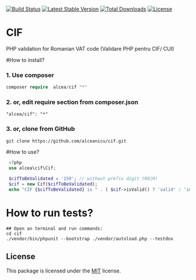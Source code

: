 [![Build Status](https://travis-ci.org/alceanicu/cif.svg?branch=master)](https://travis-ci.org/alceanicu/cif) [![Latest Stable Version](https://poser.pugx.org/alcea/cif/v/stable.svg)](https://packagist.org/packages/alcea/cif) [![Total Downloads](https://poser.pugx.org/alcea/cif/downloads.svg)](https://packagist.org/packages/alcea/cif) [![License](https://poser.pugx.org/alcea/cif/license.svg)](https://packagist.org/packages/alcea/cif)

# CIF
PHP validation for Romanian VAT code (Validare PHP pentru CIF/ CUI)

#How to install?

### 1. Use composer
```php
composer require  alcea/cif "*"
```

### 2. or, edit require section from composer.json
```
"alcea/cif": "*"
```

### 3. or, clone from GitHub
```
git clone https://github.com/alceanicu/cif.git
```

#How to use?

```php
 <?php
 use alcea\cif\Cif;
 
 $cifToBeValidated = '159'; // without prefix digit (RO|R)
 $cif = new Cif($cifToBeValidated);
 echo "CIF {$cifToBeValidated} is " . ( $cif->isValid() ? 'valid' : 'invalid' ) . PHP_EOL;
 ```
 
 # How to run tests?
```
## Open an terminal and run commands:
cd cif
./vendor/bin/phpunit --bootstrap ./vendor/autoload.php --testdox
```


## License

This package is licensed under the [MIT](http://opensource.org/licenses/MIT) license.

